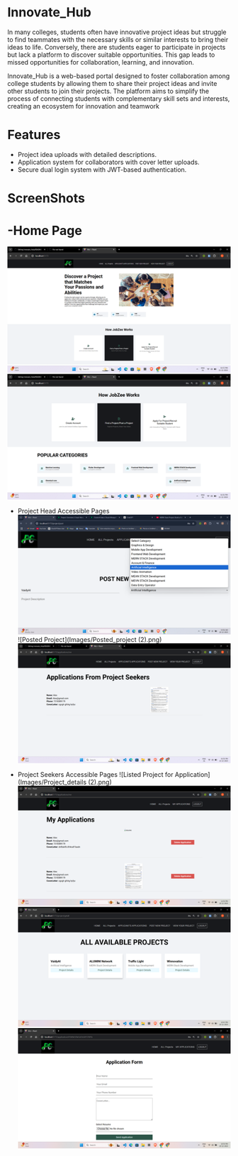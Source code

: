 # Innovate_Hub 
In many colleges, students often have innovative project ideas but struggle to find teammates with the necessary skills or similar interests to bring their ideas to life. Conversely, there are students eager to participate in projects but lack a platform to discover suitable opportunities. This gap leads to missed opportunities for collaboration, learning, and innovation.

Innovate_Hub is a web-based portal designed to foster collaboration among college students by allowing them to share their project ideas and invite other students to join their projects. The platform aims to simplify the process of connecting students with complementary skill sets and interests, creating an ecosystem for innovation and teamwork

# Features
- Project idea uploads with detailed descriptions.
- Application system for collaborators with cover letter uploads.
- Secure dual login system with JWT-based authentication.


# ScreenShots
# -Home Page
![Home Page](Images/Home1.png)
![Home Page](Images/Home2.png)
- Project Head Accessible Pages
![Post your Project](Images/Post_A_project2.png)
![Posted Project](Images/Posted_project (2).png)
![Post your Project](Images/Applicants_Application.png)


- Project Seekers Accessible Pages
![Listed Project for Application](Images/Project_details (2).png)
![My_Application](Images/My_application.png)
![Available Project](Images/Avalable_projects.png)
![Application form](Images/Application_form.png)




